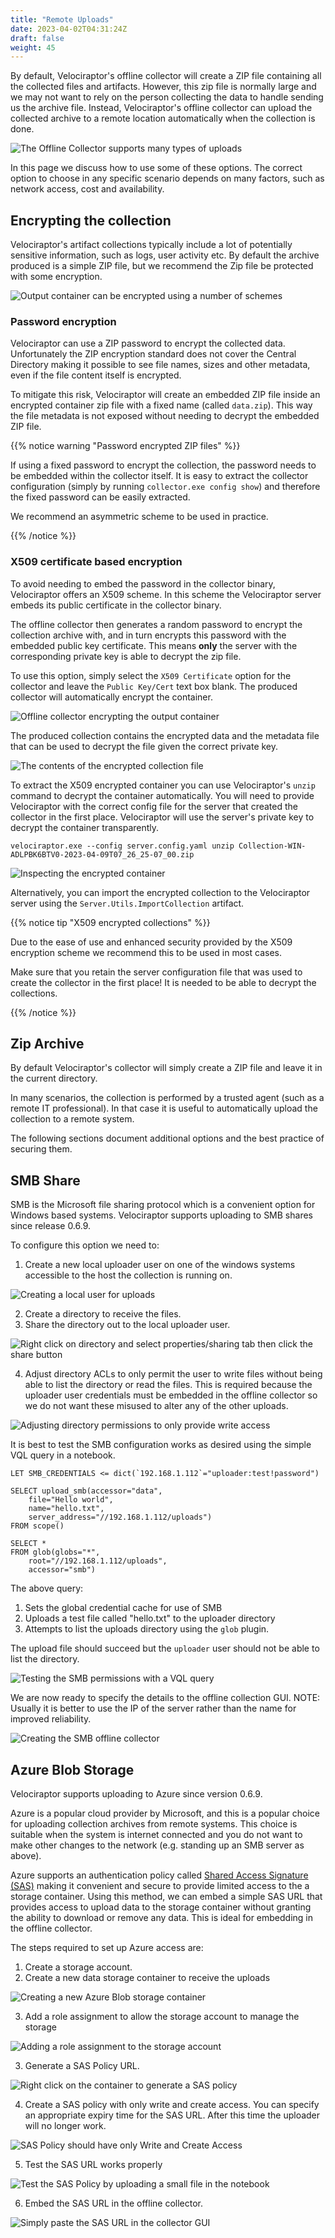 ```yaml
---
title: "Remote Uploads"
date: 2023-04-02T04:31:24Z
draft: false
weight: 45
---
```


By default, Velociraptor's offline collector will create a ZIP file
containing all the collected files and artifacts. However, this zip
file is normally large and we may not want to rely on the person
collecting the data to handle sending us the archive file. Instead,
Velociraptor's offline collector can upload the collected archive to a
remote location automatically when the collection is done.

![The Offline Collector supports many types of uploads](offline_collection_types.png)

In this page we discuss how to use some of these options. The correct
option to choose in any specific scenario depends on many factors,
such as network access, cost and availability.

## Encrypting the collection

Velociraptor's artifact collections typically include a lot of
potentially sensitive information, such as logs, user activity etc. By
default the archive produced is a simple ZIP file, but we recommend
the Zip file be protected with some encryption.

![Output container can be encrypted using a number of schemes](encrytion_schemes.png)

### Password encryption

Velociraptor can use a ZIP password to encrypt the collected
data. Unfortunately the ZIP encryption standard does not cover the
Central Directory making it possible to see file names, sizes and
other metadata, even if the file content itself is encrypted.

To mitigate this risk, Velociraptor will create an embedded ZIP file
inside an encrypted container zip file with a fixed name (called
`data.zip`). This way the file metadata is not exposed without needing
to decrypt the embedded ZIP file.

{{% notice warning "Password encrypted ZIP files" %}}

If using a fixed password to encrypt the collection, the password
needs to be embedded within the collector itself. It is easy to
extract the collector configuration (simply by running `collector.exe
config show`) and therefore the fixed password can be easily
extracted.

We recommend an asymmetric scheme to be used in practice.

{{% /notice %}}

### X509 certificate based encryption

To avoid needing to embed the password in the collector binary,
Velociraptor offers an X509 scheme. In this scheme the Velociraptor
server embeds its public certificate in the collector binary.

The offline collector then generates a random password to encrypt the
collection archive with, and in turn encrypts this password with the
embedded public key certificate. This means **only** the server with
the corresponding private key is able to decrypt the zip file.

To use this option, simply select the `X509 Certificate` option for
the collector and leave the `Public Key/Cert` text box blank. The
produced collector will automatically encrypt the container.

![Offline collector encrypting the output container](encrypting_container.png)

The produced collection contains the encrypted data and the metadata
file that can be used to decrypt the file given the correct private
key.

![The contents of the encrypted collection file](encrypted_file_content.png)

To extract the X509 encrypted container you can use Velociraptor's
`unzip` command to decrypt the container automatically. You will need
to provide Velociraptor with the correct config file for the server
that created the collector in the first place. Velociraptor will use
the server's private key to decrypt the container transparently.

```
velociraptor.exe --config server.config.yaml unzip Collection-WIN-ADLPBK6BTV0-2023-04-09T07_26_25-07_00.zip
```

![Inspecting the encrypted container](extracting_encrypted_files.png)

Alternatively, you can import the encrypted collection to the
Velociraptor server using the `Server.Utils.ImportCollection`
artifact.

{{% notice tip "X509 encrypted collections" %}}

Due to the ease of use and enhanced security provided by the X509
encryption scheme we recommend this to be used in most cases.

Make sure that you retain the server configuration file that was used
to create the collector in the first place! It is needed to be able to
decrypt the collections.

{{% /notice %}}

## Zip Archive

By default Velociraptor's collector will simply create a ZIP file and
leave it in the current directory.

In many scenarios, the collection is performed by a trusted agent
(such as a remote IT professional). In that case it is useful to
automatically upload the collection to a remote system.

The following sections document additional options and the best
practice of securing them.

## SMB Share

SMB is the Microsoft file sharing protocol which is a convenient
option for Windows based systems. Velociraptor supports uploading to
SMB shares since release 0.6.9.

To configure this option we need to:
1. Create a new local uploader user on one of the windows systems
   accessible to the host the collection is running on.

![Creating a local user for uploads](local_user.png)

2. Create a directory to receive the files.
3. Share the directory out to the local uploader user.

![Right click on directory and select properties/sharing tab then click the share button](sharing_directory.png)

4. Adjust directory ACLs to only permit the user to write files
   without being able to list the directory or read the files. This is
   required because the uploader user credentials must be embedded in
   the offline collector so we do not want these misused to alter any
   of the other uploads.

![Adjusting directory permissions to only provide write access](directory_permissions.png)

It is best to test the SMB configuration works as desired using the
simple VQL query in a notebook.

```vql
LET SMB_CREDENTIALS <= dict(`192.168.1.112`="uploader:test!password")

SELECT upload_smb(accessor="data",
    file="Hello world",
    name="hello.txt",
    server_address="//192.168.1.112/uploads")
FROM scope()

SELECT *
FROM glob(globs="*",
    root="//192.168.1.112/uploads",
    accessor="smb")
```

The above query:
1. Sets the global credential cache for use of SMB
2. Uploads a test file called "hello.txt" to the uploader directory
3. Attempts to list the uploads directory using the `glob` plugin.

The upload file should succeed but the `uploader` user should not be
able to list the directory.

![Testing the SMB permissions with a VQL query](testing_smb.png)

We are now ready to specify the details to the offline collection
GUI. NOTE: Usually it is better to use the IP of the server rather
than the name for improved reliability.

![Creating the SMB offline collector](creating_smb_collector.png)

## Azure Blob Storage

Velociraptor supports uploading to Azure since version 0.6.9.

Azure is a popular cloud provider by Microsoft, and this is a popular
choice for uploading collection archives from remote systems. This
choice is suitable when the system is internet connected and you do
not want to make other changes to the network (e.g. standing up an SMB
server as above).

Azure supports an authentication policy called [Shared Access
Signature
(SAS)](https://learn.microsoft.com/en-us/azure/storage/common/storage-sas-overview)
making it convenient and secure to provide limited access to the
a storage container. Using this method, we can embed a simple SAS URL
that provides access to upload data to the storage container without
granting the ability to download or remove any data. This is ideal for
embedding in the offline collector.

The steps required to set up Azure access are:

1. Create a storage account.
2. Create a new data storage container to receive the uploads

![Creating a new Azure Blob storage container](creating_azure_container.png)

3. Add a role assignment to allow the storage account to manage the storage

![Adding a role assignment to the storage account](azure_role_assignment.png)

3. Generate a SAS Policy URL.

![Right click on the container to generate a SAS policy](generating_sas_policy.png)

4. Create a SAS policy with only write and create access. You can
specify an appropriate expiry time for the SAS URL. After this time
the uploader will no longer work.

![SAS Policy should have only Write and Create Access](sas_policy_details.png)

5. Test the SAS URL works properly

![Test the SAS Policy by uploading a small file in the notebook](testing_sas_url.png)

6. Embed the SAS URL in the offline collector.

![Simply paste the SAS URL in the collector GUI](sas_collector.png)
